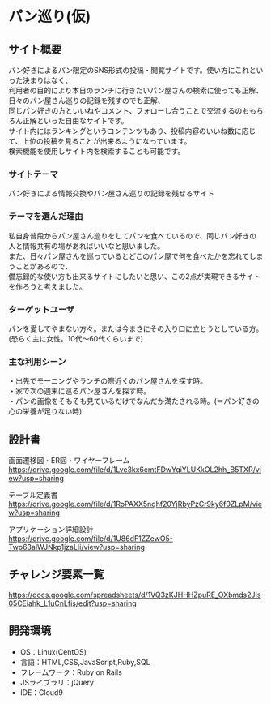 # パン巡り(仮)

## サイト概要
パン好きによるパン限定のSNS形式の投稿・閲覧サイトです。使い方にこれといった決まりはなく、<br>
利用者の目的により本日のランチに行きたいパン屋さんの検索に使っても正解、<br>
日々のパン屋さん巡りの記録を残すのでも正解、<br>
同じパン好きの方といいねやコメント、フォローし合うことで交流するのももちろん正解といった自由なサイトです。<br>
サイト内にはランキングというコンテンツもあり、投稿内容のいいね数に応じて、上位の投稿を見ることが出来るようになっています。<br>
検索機能を使用しサイト内を検索することも可能です。

### サイトテーマ
パン好きによる情報交換やパン屋さん巡りの記録を残せるサイト


### テーマを選んだ理由
私自身普段からパン屋さん巡りをしてパンを食べているので、同じパン好きの人と情報共有の場があればいいなと思いました。<br>
また、日々パン屋さんを巡っているとどこのパン屋で何を食べたかを忘れてしまうことがあるので、<br>
備忘録的な使い方も出来るサイトにしたいと思い、この2点が実現できるサイトを作ろうと考えました。

### ターゲットユーザ
パンを愛してやまない方々。または今まさにその入り口に立とうとしている方。(恐らく主に女性。10代～60代くらいまで)

### 主な利用シーン
・出先でモーニングやランチの際近くのパン屋さんを探す時。<br>
・家で次の週末に巡るパン屋さんを探す時。<br>
・パンの画像をそもそも見ているだけでなんだか満たされる時。(＝パン好きの心の栄養が足りない時)

## 設計書
画面遷移図・ER図・ワイヤーフレーム<br>
https://drive.google.com/file/d/1Lve3kx6cmtFDwYqiYLUKkOL2hh_B5TXR/view?usp=sharing

テーブル定義書<br>
https://drive.google.com/file/d/1RoPAXX5nqhf20YjRbyPzCr9ky6f0ZLpM/view?usp=sharing

アプリケーション詳細設計<br>
https://drive.google.com/file/d/1U86dF1ZZewO5-Twp63alWJNkp1jzaLIi/view?usp=sharing

## チャレンジ要素一覧
https://docs.google.com/spreadsheets/d/1VQ3zKJHHHZpuRE_OXbmds2JIs05CEiahk_L1uCnLfis/edit?usp=sharing

## 開発環境
- OS：Linux(CentOS)<br>
- 言語：HTML,CSS,JavaScript,Ruby,SQL<br>
- フレームワーク：Ruby on Rails<br>
- JSライブラリ：jQuery<br>
- IDE：Cloud9
